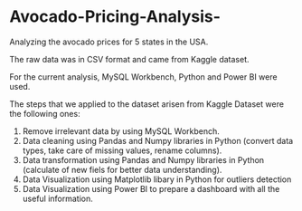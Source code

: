 # Avocado-Pricing-Analysis-
Analyzing the avocado prices for 5 states in the USA. 

The raw data was in CSV format and came from Kaggle dataset. 

For the current analysis, MySQL Workbench, Python and Power BI were used.

The steps that we applied to the dataset arisen from Kaggle Dataset were the following ones:

1. Remove irrelevant data by using MySQL Workbench.
2. Data cleaning using Pandas and Numpy libraries in Python (convert data types, take care of missing values, rename columns).
3. Data transformation using Pandas and Numpy libraries in Python (calculate of new fiels for better data understanding).
4. Data Visualization using Matplotlib libary in Python for outliers detection
5. Data Visualization using Power BI to prepare a dashboard with all the useful information. 
